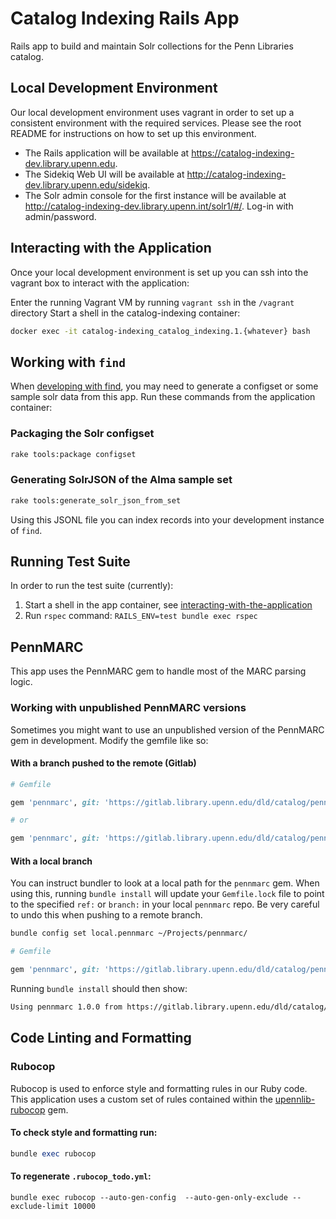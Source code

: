 # Catalog Indexing Rails App

Rails app to build and maintain Solr collections for the Penn Libraries catalog.

## Local Development Environment

Our local development environment uses vagrant in order to set up a consistent environment with the required services. Please see the root README for instructions on how to set up this environment.
- The Rails application will be available at https://catalog-indexing-dev.library.upenn.edu.
- The Sidekiq Web UI will be available at http://catalog-indexing-dev.library.upenn.edu/sidekiq.
- The Solr admin console for the first instance will be available at http://catalog-indexing-dev.library.upenn.int/solr1/#/. Log-in with admin/password.

## Interacting with the Application
Once your local development environment is set up you can ssh into the vagrant box to interact with the application:

Enter the running Vagrant VM by running `vagrant ssh` in the `/vagrant` directory
Start a shell in the catalog-indexing container:

```bash
docker exec -it catalog-indexing_catalog_indexing.1.{whatever} bash
```

## Working with `find`

When [developing with find](https://gitlab.library.upenn.edu/dld/catalog/find#loading-data), you may need to generate a configset or some sample solr data from this app. Run these commands from the application container:

### Packaging the Solr configset

```bash
rake tools:package configset
```

### Generating SolrJSON of the Alma sample set

```bash
rake tools:generate_solr_json_from_set
```

Using this JSONL file you can index records into your development instance of `find`.

## Running Test Suite

In order to run the test suite (currently):

1. Start a shell in the app container, see [interacting-with-the-application](#interacting-with-the-application)
2. Run `rspec` command: `RAILS_ENV=test bundle exec rspec`

## PennMARC

This app uses the PennMARC gem to handle most of the MARC parsing logic.

### Working with unpublished PennMARC versions

Sometimes you might want to use an unpublished version of the PennMARC gem in development. Modify the gemfile like so:

#### With a branch pushed to the remote (Gitlab)
```ruby
# Gemfile

gem 'pennmarc', git: 'https://gitlab.library.upenn.edu/dld/catalog/pennmarc.git', ref: 'some-remote-commit-sha'

# or

gem 'pennmarc', git: 'https://gitlab.library.upenn.edu/dld/catalog/pennmarc.git', branch: 'some-remote-branch'
```

#### With a local branch

You can instruct bundler to look at a local path for the `pennmarc` gem. When using this, running `bundle install` will
update your `Gemfile.lock` file to point to the specified `ref:` or `branch:` in your local `pennmarc` repo. Be very
careful to undo this when pushing to a remote branch.

```bash
bundle config set local.pennmarc ~/Projects/pennmarc/
```

```ruby
# Gemfile

gem 'pennmarc', git: 'https://gitlab.library.upenn.edu/dld/catalog/pennmarc.git', branch: 'some-local-branch-name'
```

Running `bundle install` should then show:

```bash
Using pennmarc 1.0.0 from https://gitlab.library.upenn.edu/dld/catalog/pennmarc.git (at /home/mk/Projects/pennmarc@ee38309)
```

## Code Linting and Formatting
### Rubocop
Rubocop is used to enforce style and formatting rules in our Ruby code. This application uses a custom set of rules contained within the [upennlib-rubocop](https://gitlab.library.upenn.edu/dld/upennlib-rubocop) gem.

#### To check style and formatting run:
```ruby
bundle exec rubocop
```

#### To regenerate `.rubocop_todo.yml`:
```shell
bundle exec rubocop --auto-gen-config  --auto-gen-only-exclude --exclude-limit 10000
```